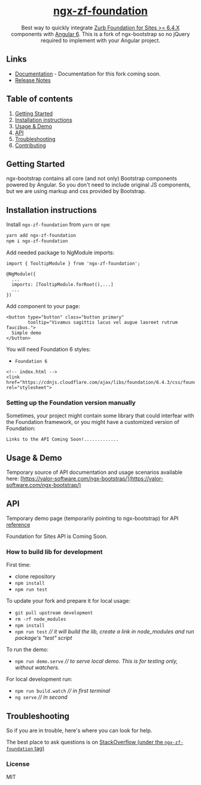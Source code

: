 <a href="http://valor-software.com/ngx-bootstrap/#/">
    <h1 align="center">ngx-zf-foundation</h1>
</a>

<p align="center">
Best way to quickly integrate <a href="https://foundation.zurb.com/">Zurb Foundation for Sites >= 6.4.X</a>  components with <a href="https://angular.io/">Angular 6</a>. This is a fork of ngx-bootstrap so no jQuery required to implement with your Angular project.
</p>

## Links

- [Documentation](http://valor-software.com/ngx-bootstrap/)  - Documentation for this fork coming soon.
- [Release Notes](https://github.com/valor-software/ngx-bootstrap/blob/development/CHANGELOG.md)

<!-- [![codecov](https://codecov.io/gh/valor-software/ngx-bootstrap/branch/development/graph/badge.svg)](https://codecov.io/gh/valor-software/ngx-bootstrap) -->

<!-- [![NPM](https://nodei.co/npm/ngx-bootstrap.png?downloads=true&downloadRank=true&stars=true)](https://npmjs.org/ngx-bootstrap)
[![NPM](https://nodei.co/npm-dl/ngx-bootstrap.png?height=3&months=6)](https://npmjs.org/ngx-bootstrap)
[![Sauce Test Status](https://saucelabs.com/browser-matrix/valorkin.svg)](https://saucelabs.com/u/valorkin)
-->

## Table of contents
1. [Getting Started](#getting-started)
2. [Installation instructions](#installation-instructions)
3. [Usage & Demo](#usage--demo)
4. [API](#api)
5. [Troubleshooting](#troubleshooting)
6. [Contributing](#contribution)

## Getting Started

ngx-bootstrap contains all core (and not only) Bootstrap components powered by Angular. So you don't need to include original JS components, but we are using markup and css provided by Bootstrap.

## Installation instructions

Install `ngx-zf-foundation` from `yarn` or `npm`:
```bash
yarn add ngx-zf-foundation
npm i ngx-zf-foundation
```

Add needed package to NgModule imports:
```
import { TooltipModule } from 'ngx-zf-foundation';

@NgModule({
  ...
  imports: [TooltipModule.forRoot(),...]
  ...
})
```

Add component to your page:
```
<button type="button" class="button primary"
        tooltip="Vivamus sagittis lacus vel augue laoreet rutrum faucibus.">
  Simple demo
</button>
```

You will need Foundation 6 styles:
- `Foundation 6`
```
<!-- index.html -->
<link href="https://cdnjs.cloudflare.com/ajax/libs/foundation/6.4.3/css/foundation.min.css" rel="stylesheet">
```

### Setting up the Foundation version manually
Sometimes, your project might contain some library that could interfear with the Foundation framework, or you might have a customized version of Foundation:
```
Links to the API Coming Soon!.............
```

## Usage & Demo

Temporary source of API documentation and usage scenarios available here:
[https://valor-software.com/ngx-bootstrap/](https://valor-software.com/ngx-bootstrap/)

<!-- Additionally you can find demos and docs deployed from latest code with <a href="https://ngx-bootstrap.surge.sh/">angular v4</a> and <a
  href="https://ngx-bootstrap-latest.surge.sh/">angular v5</a>

Server side rendered version of this documentation available <a href="https://ngx-universal.herokuapp.com/">here</a> -->

## API
Temporary demo page (temporarily pointing to ngx-bootstrap) for API [reference](https://valor-software.com/ngx-bootstrap/)

Foundation for Sites API is Coming Soon.

<!-- ### How to use it with:
 - `Bootstrap and angular-cli` please refer to [using-with-bootstrap-and-angular-cli](https://github.com/valor-software/ngx-bootstrap/tree/development/docs/getting-started/bootstrap.md)
 - `angular-seed` please refer to [getting-started-with-angular-seed](https://github.com/valor-software/ngx-bootstrap/tree/development/docs/getting-started/angular-seed.md)
 - `system.js` (and [angular2 quickstart](https://angular.io/docs/ts/latest/quickstart.html)) please checkout [sample repository](https://github.com/valor-software/angular2-quickstart)
 - `plnkr` sample available [here](https://plnkr.co/edit/0NipkZrnckZZROAcnjzB?p=preview)
 - `AoT using ngc and rollup` please refer to [ngx-bootstrap-with-aot](https://github.com/valor-software/ngx-bootstrap/tree/development/docs/getting-started/aot.md)
 - `ASP.NET Core 2.0` please refer to [using-with-asp.net-core-2](https://github.com/csegyud/ASPNETCore_ngx-bootstrap_Sample/blob/master/README.md) -->

### How to build lib for development

First time:
 - clone repository
 - `npm install`
 - `npm run test`

To update your fork and prepare it for local usage:
 - `git pull upstream development`
 - `rm -rf node_modules`
 - `npm install`
 - `npm run test` _*// it will build the lib, create a link in node_modules and run package's "test" script*_

To run the demo:
 - `npm run demo.serve` _*// to serve local demo. This is for testing only, without watchers.*_

For local development run:
 - `npm run build.watch` _*// in first terminal*_
 - `ng serve` _*// in second*_


## Troubleshooting

So if you are in trouble, here's where you can look for help.

The best place to ask questions is on [StackOverflow (under the `ngx-zf-foundation` tag)](https://stackoverflow.com/questions/tagged/ngx-zf-foundation)


<!-- If, **and only if**, none of the above helped, please open a [new issue](https://github.com/valor-software/ngx-bootstrap/issues/new). -->

### License

MIT
